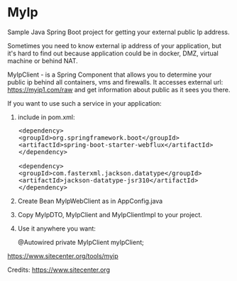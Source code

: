 # MyIp

Sample Java Spring Boot project for getting your external public Ip address.

Sometimes you need to know external ip address of your application, but it's hard to find out because application could be in docker, DMZ, virtual machine or behind NAT.  

MyIpClient - is a Spring Component that allows you to determine your public ip behind all containers, vms and firewalls.
It accesses external url: https://myip1.com/raw and get information about public as it sees you there.

If you want to use such a service in your application:

1. include in pom.xml:
<pre>
   &lt;dependency&gt;
   &lt;groupId&gt;org.springframework.boot&lt;/groupId&gt;
   &lt;artifactId&gt;spring-boot-starter-webflux&lt;/artifactId&gt;
   &lt;/dependency&gt;

   &lt;dependency&gt;
   &lt;groupId&gt;com.fasterxml.jackson.datatype&lt;/groupId&gt;
   &lt;artifactId&gt;jackson-datatype-jsr310&lt;/artifactId&gt;
   &lt;/dependency&gt;
</pre>
2. Create Bean MyIpWebClient as in AppConfig.java
3. Copy MyIpDTO, MyIpClient and MyIpClientImpl to your project.
4. Use it anywhere you want:
   
   @Autowired
   private MyIpClient myIpClient;

https://www.sitecenter.org/tools/myip

Credits: https://www.sitecenter.org
